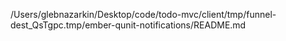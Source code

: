 /Users/glebnazarkin/Desktop/code/todo-mvc/client/tmp/funnel-dest_QsTgpc.tmp/ember-qunit-notifications/README.md